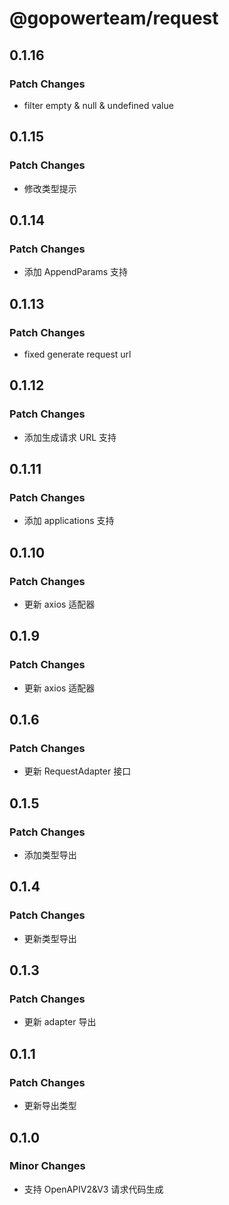 # @gopowerteam/request

## 0.1.16

### Patch Changes

- filter empty & null & undefined value

## 0.1.15

### Patch Changes

- 修改类型提示

## 0.1.14

### Patch Changes

- 添加 AppendParams 支持

## 0.1.13

### Patch Changes

- fixed generate request url

## 0.1.12

### Patch Changes

- 添加生成请求 URL 支持

## 0.1.11

### Patch Changes

- 添加 applications 支持

## 0.1.10

### Patch Changes

- 更新 axios 适配器

## 0.1.9

### Patch Changes

- 更新 axios 适配器

## 0.1.6

### Patch Changes

- 更新 RequestAdapter 接口

## 0.1.5

### Patch Changes

- 添加类型导出

## 0.1.4

### Patch Changes

- 更新类型导出

## 0.1.3

### Patch Changes

- 更新 adapter 导出

## 0.1.1

### Patch Changes

- 更新导出类型

## 0.1.0

### Minor Changes

- 支持 OpenAPIV2&V3 请求代码生成
